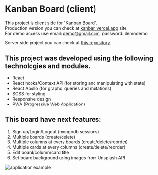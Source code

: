 # Kanban Board (client)

This project is client side for "Kanban Board".  
Production version you can check at [kanban.vercel.app](https://kanban.vercel.app) site.  
For demo access use email: demo@gmail.com, password: demodemo

Server side project you can check at [this repository](https://github.com/alexneo2003/kanban-board-server).

## This project was developed using the following technologies and modules.

- React
- React hooks/Context API (for storing and manipulating with state)
- React Apollo (for graphql queries and mutations)
- SCSS for styling
- Responsive design
- PWA (Progressive Web Application)

## This board have next features:

1. Sign up/Login/Logout (mongodb sessions)
2. Multiple boards (create/delete)
3. Multiple columns at every boards (create/delete/reorder)
4. Multiple cards at every columns (create/delete/reorder)
5. Edit board/column/card title
6. Set board background using images from Unsplash API

![application example](demo.gif)
